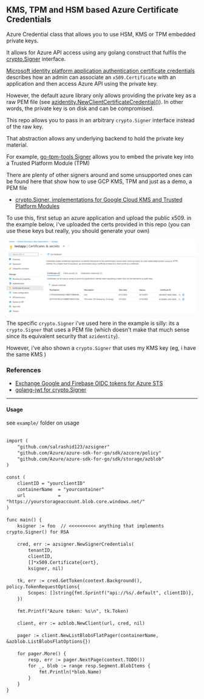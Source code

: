 
## KMS, TPM and HSM based Azure Certificate Credentials 

Azure Credential class that allows you to use HSM, KMS or TPM embedded private keys.  

It allows for Azure API access using any golang construct that fulfils the [crypto.Signer](https://pkg.go.dev/crypto#Signer) interface.

[Microsoft identity platform application authentication certificate credentials](https://docs.microsoft.com/en-us/azure/active-directory/develop/active-directory-certificate-credentials) describes how an admin can associate an `x509.Certificate` with an application and then access Azure API using the private key.

However, the default azure library only allows providing the private key as a raw PEM file (see [azidentity.NewClientCertificateCredential()](https://pkg.go.dev/github.com/Azure/azure-sdk-for-go/sdk/azidentity#NewClientCertificateCredential)).   In other words, the private key is on disk and can be compromised.

This repo allows you to pass in an arbitrary `crypto.Signer` interface instead of the raw key. 

That abstraction allows any underlying backend to hold the private key material.

For example, [go-tpm-tools Signer](https://pkg.go.dev/github.com/google/go-tpm-tools/client#Key.GetSigner)  allows you to embed the private key into a Trusted Platform Module (TPM)

There are plenty of other signers around and some unsupported ones can be found here that show how to use GCP KMS, TPM and just as a demo, a PEM file

* [crypto.Signer, implementations for Google Cloud KMS and Trusted Platform Modules](https://github.com/salrashid123/signer)

To use this, first setup an azure application and upload the public x509.  in the example below, i've uploaded the certs provided in this repo (you can use these keys but really, you should generate your own)

![images/client_cert.png](images/client_cert.png)

The specific `crypto.Signer` i've used here in the example is silly:  its a `crypto.Signer` that uses a PEM file (which doesn't make that much sense since its equivalent security that `azidentity`). 

However, i've also shown a `crypto.Signer` that uses my KMS key (eg, i have the same KMS )

### References

* [Exchange Google and Firebase OIDC tokens for Azure STS](https://github.com/salrashid123/azcompat)
* [golang-jwt for crypto.Signer](https://blog.salrashid.dev/articles/2022/golang-jwt-signer/)

---

#### Usage


see `example/` folder on usage

```golang

import (
   	"github.com/salrashid123/azsigner"
	"github.com/Azure/azure-sdk-for-go/sdk/azcore/policy"
	"github.com/Azure/azure-sdk-for-go/sdk/storage/azblob"    
)

const (
   	clientID = "yourclientID"
	containerName  = "yourcontainer"
	url            = "https://yourstorageaccount.blob.core.windows.net/"
)

func main() {
    ksigner := foo  // <<<<<<<<<< anything that implements crypto.Signer() for RSA

	cred, err := azsigner.NewSignerCredentials(
		tenantID,
		clientID,
		[]*x509.Certificate{cert},
		ksigner, nil)

	tk, err := cred.GetToken(context.Background(), policy.TokenRequestOptions{
		Scopes: []string{fmt.Sprintf("api://%s/.default", clientID)},
	})

	fmt.Printf("Azure token: %s\n", tk.Token)

	client, err := azblob.NewClient(url, cred, nil)

	pager := client.NewListBlobsFlatPager(containerName, &azblob.ListBlobsFlatOptions{})

	for pager.More() {
		resp, err := pager.NextPage(context.TODO())
		for _, blob := range resp.Segment.BlobItems {
			fmt.Println(*blob.Name)
		}
	}
}
```
